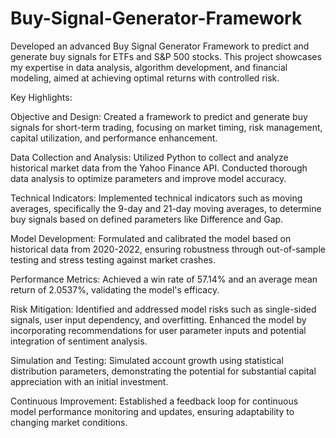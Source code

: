 # Buy-Signal-Generator-Framework
Developed an advanced Buy Signal Generator Framework to predict and generate buy signals for ETFs and S&amp;P 500 stocks. This project showcases my expertise in data analysis, algorithm development, and financial modeling, aimed at achieving optimal returns with controlled risk.

Key Highlights:

Objective and Design: Created a framework to predict and generate buy signals for short-term trading, focusing on market timing, risk management, capital utilization, and performance enhancement.

Data Collection and Analysis: Utilized Python to collect and analyze historical market data from the Yahoo Finance API. Conducted thorough data analysis to optimize parameters and improve model accuracy.

Technical Indicators: Implemented technical indicators such as moving averages, specifically the 9-day and 21-day moving averages, to determine buy signals based on defined parameters like Difference and Gap.

Model Development: Formulated and calibrated the model based on historical data from 2020-2022, ensuring robustness through out-of-sample testing and stress testing against market crashes.

Performance Metrics: Achieved a win rate of 57.14% and an average mean return of 2.0537%, validating the model's efficacy.

Risk Mitigation: Identified and addressed model risks such as single-sided signals, user input dependency, and overfitting. Enhanced the model by incorporating recommendations for user parameter inputs and potential integration of sentiment analysis.

Simulation and Testing: Simulated account growth using statistical distribution parameters, demonstrating the potential for substantial capital appreciation with an initial investment.

Continuous Improvement: Established a feedback loop for continuous model performance monitoring and updates, ensuring adaptability to changing market conditions.
